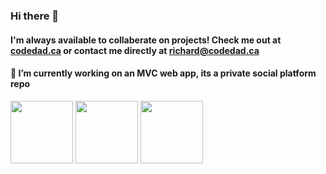 ### Hi there 👋

#### I'm always available to collaberate on projects! Check me out at [codedad.ca](codedad.ca) or contact me directly at richard@codedad.ca

#### 🔭 I’m currently working on an MVC web app, its a private social platform repo


<p float="left">
  <img src="/img1.png" width="100" />
  <img src="/img2.png" width="100" /> 
  <img src="/img3.png" width="100" />
</p>
<!--
#### Some of my live demo projects

Solarized dark             |  Solarized Ocean
:-------------------------:|:-------------------------:
![](https://...Dark.png)  |  ![](https://...Ocean.png) 
-->
